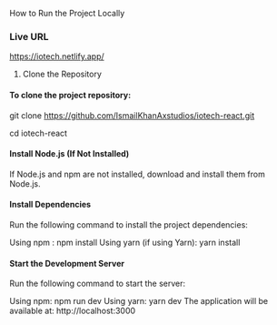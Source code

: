How to Run the Project Locally

### Live URL

https://iotech.netlify.app/

1. Clone the Repository

#### To clone the project repository:

git clone https://github.com/IsmailKhanAxstudios/iotech-react.git

cd iotech-react

#### Install Node.js (If Not Installed)

If Node.js and npm are not installed, download and install them from Node.js.

#### Install Dependencies

Run the following command to install the project dependencies:

Using npm : npm install
Using yarn (if using Yarn): yarn install

#### Start the Development Server

Run the following command to start the server:

Using npm: npm run dev
Using yarn: yarn dev
The application will be available at:
http://localhost:3000
